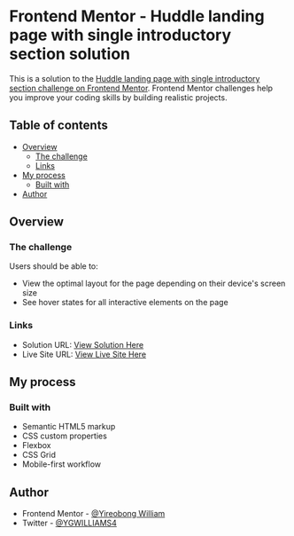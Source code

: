 # Frontend Mentor - Huddle landing page with single introductory section solution

This is a solution to the [Huddle landing page with single introductory section challenge on Frontend Mentor](https://www.frontendmentor.io/challenges/huddle-landing-page-with-a-single-introductory-section-B_2Wvxgi0). Frontend Mentor challenges help you improve your coding skills by building realistic projects. 

## Table of contents

- [Overview](#overview)
  - [The challenge](#the-challenge)
  - [Links](#links)
- [My process](#my-process)
  - [Built with](#built-with)
- [Author](#author)


## Overview

### The challenge

Users should be able to:

- View the optimal layout for the page depending on their device's screen size
- See hover states for all interactive elements on the page

### Links

- Solution URL: [View Solution Here](https://github.com/ygwilliams4/Huddle-Landing-Page)
- Live Site URL: [View Live Site Here](https://ygwilliams4.github.io/Huddle-Landing-Page)

## My process

### Built with

- Semantic HTML5 markup
- CSS custom properties
- Flexbox
- CSS Grid
- Mobile-first workflow

## Author

- Frontend Mentor - [@Yireobong William](https://www.frontendmentor.io/profile/ygwilliams4)
- Twitter - [@YGWILLIAMS4](https://www.twitter.com/ygwilliams4)

